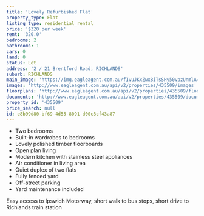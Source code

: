 ```yaml
---
title: 'Lovely Refurbished Flat'
property_type: Flat
listing_type: residential_rental
price: '$320 per week'
rent: '320.0'
bedrooms: 2
bathrooms: 1
cars: 0
land: 0
status: Let
address: '2 / 21 Brentford Road, RICHLANDS'
suburb: RICHLANDS
main_image: 'https://img.eagleagent.com.au/fIvuJKxZwx8iTsSHy50vpzUnmlA=/1280x854/smart/https://s3-us-west-2.amazonaws.com/eagleagent-orig/images/6825062/423165998-image-M.jpg'
images: 'http://www.eagleagent.com.au/api/v2/properties/435509/images'
floorplans: 'http://www.eagleagent.com.au/api/v2/properties/435509/floorplans'
documents: 'http://www.eagleagent.com.au/api/v2/properties/435509/documents'
property_id: '435509'
price_search: null
id: e8b99d80-bf69-4d55-8091-d00c8cf43a87
---
```

* Two bedrooms
* Built-in wardrobes to bedrooms
* Lovely polished timber floorboards
* Open plan living
* Modern kitchen with stainless steel appliances
* Air conditioner in living area
* Quiet duplex of two flats
* Fully fenced yard
* Off-street parking
* Yard maintenance included

Easy access to Ipswich Motorway, short walk to bus stops, short drive to Richlands train station